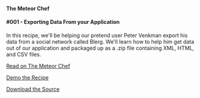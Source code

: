 #### The Meteor Chef
#### \#001 - Exporting Data From your Application

In this recipe, we'll be helping our pretend user Peter Venkman export his data from a social network called Blerg. We'll learn how to help him get data out of our application and packaged up as a .zip file containing XML, HTML, and CSV files.


[Read on The Meteor Chef](http://themeteorchef.com/recipes/exporting-data-from-your-meteor-application)  

[Demo the Recipe](http://themeteorchef-001-demo.meteor.com)  

[Download the Source](https://github.com/themeteorchef/exporting-data-from-your-meteor-application/archive/master.zip)
